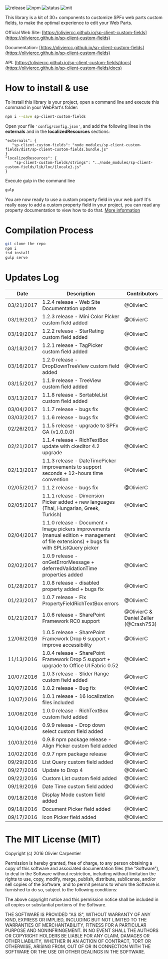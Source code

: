 ![release](https://img.shields.io/badge/release-v1.2.5-blue.svg)
![npm](https://img.shields.io/badge/npm-sp--client--custom--fields-red.svg)
![status](https://img.shields.io/badge/status-stable-green.svg)
![mit](https://img.shields.io/badge/license-MIT-yellow.svg)

This library is a kit of 30+ components to customize SPFx web parts custom fields, to make the optimal experience to edit your Web Parts.


Official Web Site: [https://oliviercc.github.io/sp-client-custom-fields](https://oliviercc.github.io/sp-client-custom-fields)

Documentation: [https://oliviercc.github.io/sp-client-custom-fields](https://oliviercc.github.io/sp-client-custom-fields)

API: [https://oliviercc.github.io/sp-client-custom-fields/docs](https://oliviercc.github.io/sp-client-custom-fields/docs)


# How to install & use

To install this library is your project, open a command line and execute this command in your WebPart's folder:
```bash
npm i --save sp-client-custom-fields
```
Open your file `'config/config.json'`, and add the following lines in the **externals** and in the **localizedResources** sections:
```
"externals": {
   "sp-client-custom-fields": "node_modules/sp-client-custom-fields/dist/sp-client-custom-fields.bundle.js"
}
"localizedResources": {
    "sp-client-custom-fields/strings": "../node_modules/sp-client-custom-fields/lib/loc/{locale}.js"
}
```
Execute gulp in the command line
```bash
gulp
```

You are now ready to use a custom property field in your web part! It's really easy to add a custom property field in your project, you can read any property documentation to view how to do that.  [More information](https://oliviercc.github.io/sp-client-custom-fields)

# Compilation Process

```bash
git clone the repo
npm i
tsd install
gulp serve
```

# Updates Log

Date | Description |  Contributors
------------ | ----------- | -----------
03/21/2017  | 1.2.4 release - Web Site Documentation update | @OlivierC
03/19/2017  | 1.2.3 release - Mini Color Picker custom field added | @OlivierC
03/19/2017  | 1.2.2 release - StarRating custom field added | @OlivierC
03/18/2017  | 1.2.1 release - TagPicker custom field added | @OlivierC
03/16/2017  | 1.2.0 release - DropDownTreeView custom field added | @OlivierC
03/15/2017  | 1.1.9 release - TreeView custom field added | @OlivierC
03/13/2017  | 1.1.8 release - SortableList custom field added | @OlivierC
03/04/2017  | 1.1.7 release - bugs fix | @OlivierC
03/03/2017  | 1.1.6 release - bugs fix | @OlivierC
02/26/2017  | 1.1.5 release - upgrade to SPFx GA (v1.0.0.0) | @OlivierC
02/21/2017  | 1.1.4 release - RichTextBox update with ckeditor 4.2 upgrade | @OlivierC
02/13/2017  | 1.1.3 release - DateTimePicker improvements to support seconds + 12-hours time convention | @OlivierC
02/05/2017  | 1.1.2 release - bugs fix | @OlivierC
02/05/2017  | 1.1.1 release - Dimension Picker added + new languages (Thai, Hungarian, Greek, Turkish) | @OlivierC
02/04/2017  | 1.1.0 release - Document + Image pickers improvements (manual edition + management of file extensions) + bugs fix with SPListQuery picker | @OlivierC
02/02/2017  | 1.0.9 release - onGetErrorMessage + deferredValidationTime properties added | @OlivierC
01/28/2017  | 1.0.8 release - disabled property added + bugs fix | @OlivierC
01/23/2017  | 1.0.7 release - Fix PropertyFieldRichTextBox errors | @OlivierC
01/21/2017  | 1.0.6 release - SharePoint Framework RC0 support | @OlivierC & Daniel Zeller (@Crash753)
12/06/2016  | 1.0.5 release - SharePoint Framework Drop 6 support + improve accessibility | @OlivierC
11/13/2016  | 1.0.4 release - SharePoint Framework Drop 5 support + upgrade to Office UI Fabric 0.52 | @OlivierC
10/07/2016  | 1.0.3 release - Slider Range custom field added | @OlivierC
10/07/2016  | 1.0.2 release - Bug fix | @OlivierC
10/07/2016  | 1.0.1 release - 16 localization files included | @OlivierC
10/06/2016  | 1.0.0 release - RichTextBox custom field added | @OlivierC
10/04/2016  | 0.9.9 release - Drop down select custom field added | @OlivierC
10/03/2016  | 0.9.8 npm package release - Align Picker custom field added | @OlivierC
10/02/2016  | 0.9.7 npm package release | @OlivierC
09/29/2016  | List Query custom field added | @OlivierC
09/27/2016  | Update to Drop 4 | @OlivierC
09/22/2016  | Custom List custom field added | @OlivierC
09/19/2016  | Date Time custom field added | @OlivierC
09/18/2016  | Display Mode custom field added | @OlivierC
09/18/2016  | Document Picker field added | @OlivierC
09/17/2016  | Icon Picker field added | @OlivierC

# The MIT License (MIT)

Copyright (c) 2016 Olivier Carpentier

Permission is hereby granted, free of charge, to any person obtaining a copy of this software and associated documentation files (the "Software"), to deal in the Software without restriction, including without limitation the rights to use, copy, modify, merge, publish, distribute, sublicense, and/or sell copies of the Software, and to permit persons to whom the Software is furnished to do so, subject to the following conditions:

The above copyright notice and this permission notice shall be included in all copies or substantial portions of the Software.

THE SOFTWARE IS PROVIDED "AS IS", WITHOUT WARRANTY OF ANY KIND, EXPRESS OR IMPLIED, INCLUDING BUT NOT LIMITED TO THE WARRANTIES OF MERCHANTABILITY, FITNESS FOR A PARTICULAR PURPOSE AND NONINFRINGEMENT. IN NO EVENT SHALL THE AUTHORS OR COPYRIGHT HOLDERS BE LIABLE FOR ANY CLAIM, DAMAGES OR OTHER LIABILITY, WHETHER IN AN ACTION OF CONTRACT, TORT OR OTHERWISE, ARISING FROM, OUT OF OR IN CONNECTION WITH THE SOFTWARE OR THE USE OR OTHER DEALINGS IN THE SOFTWARE.

